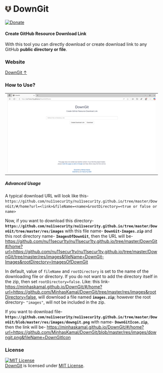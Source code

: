 <h1> <img src="https://raw.githubusercontent.com/nu11secur1ty/nu11secur1ty.github.io/refs/heads/master/DownGit/res/images/downgit.png" width="20" height=auto /> DownGit </h1>

[![Donate](https://img.shields.io/badge/Donate-PayPal-green.svg)](https://www.paypal.com/donate/?business=5KR6BA9MYTM62&no_recurring=0&currency_code=USD)

#### Create GitHub Resource Download Link

With this tool you can directly download or create download link to any GitHub **public directory or file**.

### Website

[DownGit ↑](https://nu11secur1ty.github.io/DownGit/#/home)

### How to Use?

<table><tr><td> <img src="https://raw.githubusercontent.com/nu11secur1ty/nu11secur1ty.github.io/refs/heads/master/DownGit/docs/Screenshot%202025-05-08%20103106.png" /> </td></tr></table>

##### Advanced Usage

A typical download URL will look like this- `https://github.com/nu11secur1ty/nu11secur1ty.github.io/tree/master/DownGit/#/home?url=<link>&fileName=<name>&rootDirectory=<true or false or name>`

Now, if you want to download this directory- **`https://github.com/nu11secur1ty/nu11secur1ty.github.io/tree/master/DownGit/tree/master/res/images`** with this file name- **`DownGit-Images.zip`** and this root directory name- **`ImagesOfDownGit`**, then the URL will be- https://github.com/nu11secur1ty/nu11secur1ty.github.io/tree/master/DownGit#/home?url=https://github.com/nu11secur1ty/nu11secur1ty.github.io/tree/master/DownGit/tree/master/res/images&fileName=DownGit-Images&rootDirectory=ImagesOfDownGit

In default, value of `fileName` and `rootDirectory` is set to the name of the downloading file or directory. If you do not want to add the directory itself in the zip, then set `rootDirectory=false`. Like: this link- https://minhaskamal.github.io/DownGit/#/home?url=https://github.com/MinhasKamal/DownGit/tree/master/res/images&rootDirectory=false, will download a file named **`images.zip`**; however the root directory- `"images"`, will not be included in the zip.

If you want to download file- **`https://github.com/nu11secur1ty/nu11secur1ty.github.io/tree/master/DownGit/blob/master/res/images/downgit.png`** with name- **`DownGitIcon.zip`**, then the link will be- https://minhaskamal.github.io/DownGit/#/home?url=https://github.com/MinhasKamal/DownGit/blob/master/res/images/downgit.png&fileName=DownGitIcon

### License
<a rel="license" href="https://opensource.org/licenses/MIT"><img alt="MIT License" src="https://cloud.githubusercontent.com/assets/5456665/18950087/fbe0681a-865f-11e6-9552-e59d038d5913.png" width="60em" height=auto/></a><br/><a href="https://github.com/nu11secur1ty/nu11secur1ty.github.io/tree/master/DownGit">DownGit</a> is licensed under <a rel="license" href="https://opensource.org/licenses/MIT">MIT License</a>.
